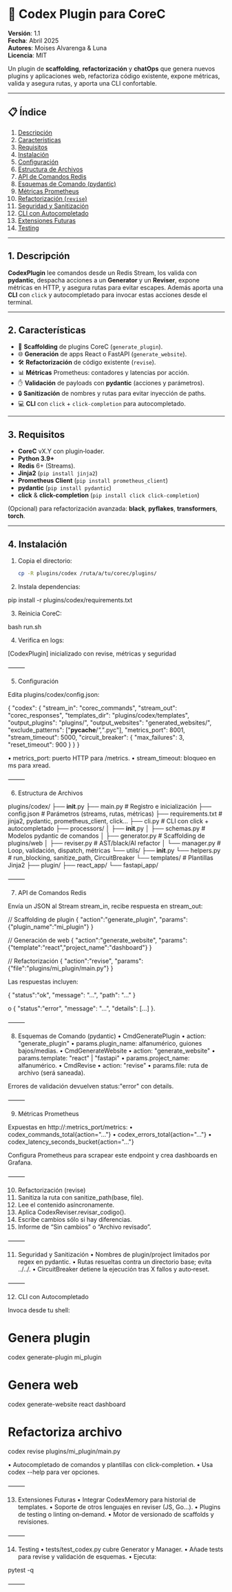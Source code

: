 # 🌱 Codex Plugin para CoreC

**Versión**: 1.1  
**Fecha**: Abril 2025  
**Autores**: Moises Alvarenga & Luna  
**Licencia**: MIT  

Un plugin de **scaffolding**, **refactorización** y **chatOps** que genera nuevos plugins y aplicaciones web, refactoriza código existente, expone métricas, valida y asegura rutas, y aporta una CLI confortable.

---

## 📋 Índice

1. [Descripción](#descripción)  
2. [Características](#características)  
3. [Requisitos](#requisitos)  
4. [Instalación](#instalación)  
5. [Configuración](#configuración)  
6. [Estructura de Archivos](#estructura-de-archivos)  
7. [API de Comandos Redis](#api-de-comandos-redis)  
8. [Esquemas de Comando (pydantic)](#esquemas-de-comando-pydantic)  
9. [Métricas Prometheus](#métricas-prometheus)  
10. [Refactorización (`revise`)](#refactorización-revise)  
11. [Seguridad y Sanitización](#seguridad-y-sanitización)  
12. [CLI con Autocompletado](#cli-con-autocompletado)  
13. [Extensiones Futuras](#extensiones-futuras)  
14. [Testing](#testing)  

---

## 1. Descripción

**CodexPlugin** lee comandos desde un Redis Stream, los valida con **pydantic**, despacha acciones a un **Generator** y un **Reviser**, expone métricas en HTTP, y asegura rutas para evitar escapes. Además aporta una **CLI** con `click` y autocompletado para invocar estas acciones desde el terminal.

---

## 2. Características

- 🔧 **Scaffolding** de plugins CoreC (`generate_plugin`).  
- 🌐 **Generación** de apps React o FastAPI (`generate_website`).  
- 🛠️ **Refactorización** de código existente (`revise`).  
- 📊 **Métricas** Prometheus: contadores y latencias por acción.  
- ✋ **Validación** de payloads con **pydantic** (acciones y parámetros).  
- 🔒 **Sanitización** de nombres y rutas para evitar inyección de paths.  
- 💻 **CLI** con `click` + `click-completion` para autocompletado.  

---

## 3. Requisitos

- **CoreC** vX.Y con plugin‐loader.  
- **Python 3.9+**  
- **Redis** 6+ (Streams).  
- **Jinja2** (`pip install jinja2`)  
- **Prometheus Client** (`pip install prometheus_client`)  
- **pydantic** (`pip install pydantic`)  
- **click** & **click-completion** (`pip install click click-completion`)  

(Opcional) para refactorización avanzada: **black**, **pyflakes**, **transformers**, **torch**.

---

## 4. Instalación

1. Copia el directorio:
   ```bash
   cp -R plugins/codex /ruta/a/tu/corec/plugins/

  2.	Instala dependencias:

pip install -r plugins/codex/requirements.txt


  3.	Reinicia CoreC:

bash run.sh


  4.	Verifica en logs:

[CodexPlugin] inicializado con revise, métricas y seguridad



⸻

5. Configuración

Edita plugins/codex/config.json:

{
  "codex": {
    "stream_in":         "corec_commands",
    "stream_out":        "corec_responses",
    "templates_dir":     "plugins/codex/templates",
    "output_plugins":    "plugins/",
    "output_websites":   "generated_websites/",
    "exclude_patterns":  ["__pycache__/*","*.pyc"],
    "metrics_port":      8001,
    "stream_timeout":    5000,
    "circuit_breaker": {
      "max_failures": 3,
      "reset_timeout": 900
    }
  }
}

  •	metrics_port: puerto HTTP para /metrics.
  •	stream_timeout: bloqueo en ms para xread.

⸻

6. Estructura de Archivos

plugins/codex/
├── __init__.py
├── main.py                   # Registro e inicialización
├── config.json               # Parámetros (streams, rutas, métricas)
├── requirements.txt          # jinja2, pydantic, prometheus_client, click…
├── cli.py                    # CLI con click + autocompletado
├── processors/
│   ├── __init__.py
│   ├── schemas.py            # Modelos pydantic de comandos
│   ├── generator.py          # Scaffolding de plugins/web
│   ├── reviser.py            # AST/black/AI refactor
│   └── manager.py            # Loop, validación, dispatch, métricas
└── utils/
    ├── __init__.py
    └── helpers.py            # run_blocking, sanitize_path, CircuitBreaker
└── templates/                # Plantillas Jinja2
    ├── plugin/
    ├── react_app/
    └── fastapi_app/



⸻

7. API de Comandos Redis

Envía un JSON al Stream stream_in, recibe respuesta en stream_out:

// Scaffolding de plugin
{ "action":"generate_plugin",
  "params":{"plugin_name":"mi_plugin"} }

// Generación de web
{ "action":"generate_website",
  "params":{"template":"react","project_name":"dashboard"} }

// Refactorización
{ "action":"revise",
  "params":{"file":"plugins/mi_plugin/main.py"} }

Las respuestas incluyen:

{ "status":"ok", "message": "...", "path": "..." }

o { "status":"error", "message": "...", "details": [...] }.

⸻

8. Esquemas de Comando (pydantic)
  •	CmdGeneratePlugin
  •	action: "generate_plugin"
  •	params.plugin_name: alfanumérico, guiones bajos/medias.
  •	CmdGenerateWebsite
  •	action: "generate_website"
  •	params.template: "react" | "fastapi"
  •	params.project_name: alfanumérico.
  •	CmdRevise
  •	action: "revise"
  •	params.file: ruta de archivo (será saneada).

Errores de validación devuelven status:"error" con details.

⸻

9. Métricas Prometheus

Expuestas en http://<host>:metrics_port/metrics:
  •	codex_commands_total{action="..."}
  •	codex_errors_total{action="..."}
  •	codex_latency_seconds_bucket{action="..."}

Configura Prometheus para scrapear este endpoint y crea dashboards en Grafana.

⸻

10. Refactorización (revise)
  1.	Sanitiza la ruta con sanitize_path(base, file).
  2.	Lee el contenido asíncronamente.
  3.	Aplica CodexReviser.revisar_codigo().
  4.	Escribe cambios sólo si hay diferencias.
  5.	Informe de “Sin cambios” o “Archivo revisado”.

⸻

11. Seguridad y Sanitización
  •	Nombres de plugin/project limitados por regex en pydantic.
  •	Rutas resueltas contra un directorio base; evita ../../.
  •	CircuitBreaker detiene la ejecución tras X fallos y auto‑reset.

⸻

12. CLI con Autocompletado

Invoca desde tu shell:

# Genera plugin
codex generate-plugin mi_plugin

# Genera web
codex generate-website react dashboard

# Refactoriza archivo
codex revise plugins/mi_plugin/main.py

  •	Autocompletado de comandos y plantillas con click-completion.
  •	Usa codex --help para ver opciones.

⸻

13. Extensiones Futuras
  •	Integrar CodexMemory para historial de templates.
  •	Soporte de otros lenguajes en reviser (JS, Go…).
  •	Plugins de testing o linting on‑demand.
  •	Motor de versionado de scaffolds y revisiones.

⸻

14. Testing
  •	tests/test_codex.py cubre Generator y Manager.
  •	Añade tests para revise y validación de esquemas.
  •	Ejecuta:

pytest -q



⸻

